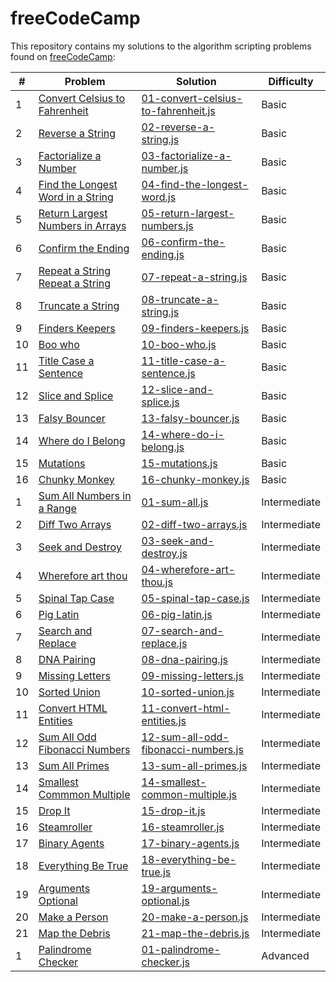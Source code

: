 # freeCodeCamp

This repository contains my solutions to the algorithm scripting problems found on [freeCodeCamp](https://learn.freecodecamp.org/):

|#|Problem|Solution|Difficulty|
|---|---|---|---|
|1|[Convert Celsius to Fahrenheit](https://learn.freecodecamp.org/javascript-algorithms-and-data-structures/basic-algorithm-scripting/convert-celsius-to-fahrenheit)|[01-convert-celsius-to-fahrenheit.js](basic/01-convert-celsius-to-fahrenheit.js)|Basic|
|2|[Reverse a String](https://learn.freecodecamp.org/javascript-algorithms-and-data-structures/basic-algorithm-scripting/reverse-a-string)|[02-reverse-a-string.js](basic/02-reverse-a-string.js)|Basic|
|3|[Factorialize a Number](https://learn.freecodecamp.org/javascript-algorithms-and-data-structures/basic-algorithm-scripting/factorialize-a-number)|[03-factorialize-a-number.js](basic/03-factorialize-a-number.js)|Basic|
|4|[Find the Longest Word in a String](https://learn.freecodecamp.org/javascript-algorithms-and-data-structures/basic-algorithm-scripting/find-the-longest-word-in-a-string)|[04-find-the-longest-word.js](basic/04-find-the-longest-word.js)|Basic|
|5|[Return Largest Numbers in Arrays](https://learn.freecodecamp.org/javascript-algorithms-and-data-structures/basic-algorithm-scripting/return-largest-numbers-in-arrays)|[05-return-largest-numbers.js](basic/05-return-largest-numbers.js)|Basic|
|6|[Confirm the Ending](https://learn.freecodecamp.org/javascript-algorithms-and-data-structures/basic-algorithm-scripting/confirm-the-ending)|[06-confirm-the-ending.js](basic/06-confirm-the-ending.js)|Basic|
|7|[Repeat a String Repeat a String](https://learn.freecodecamp.org/javascript-algorithms-and-data-structures/basic-algorithm-scripting/repeat-a-string-repeat-a-string)|[07-repeat-a-string.js](basic/07-repeat-a-string.js)|Basic|
|8|[Truncate a String](https://learn.freecodecamp.org/javascript-algorithms-and-data-structures/basic-algorithm-scripting/truncate-a-string)|[08-truncate-a-string.js](basic/08-truncate-a-string.js)|Basic|
|9|[Finders Keepers](https://learn.freecodecamp.org/javascript-algorithms-and-data-structures/basic-algorithm-scripting/finders-keepers)|[09-finders-keepers.js](basic/09-finders-keepers.js)|Basic|
|10|[Boo who](https://learn.freecodecamp.org/javascript-algorithms-and-data-structures/basic-algorithm-scripting/boo-who)|[10-boo-who.js](basic/10-boo-who.js)|Basic|
|11|[Title Case a Sentence](https://learn.freecodecamp.org/javascript-algorithms-and-data-structures/basic-algorithm-scripting/title-case-a-sentence)|[11-title-case-a-sentence.js](basic/11-title-case-a-sentence.js)|Basic|
|12|[Slice and Splice](https://learn.freecodecamp.org/javascript-algorithms-and-data-structures/basic-algorithm-scripting/slice-and-splice)|[12-slice-and-splice.js](basic/12-slice-and-splice.js)|Basic|
|13|[Falsy Bouncer](https://learn.freecodecamp.org/javascript-algorithms-and-data-structures/basic-algorithm-scripting/falsy-bouncer)|[13-falsy-bouncer.js](basic/13-falsy-bouncer.js)|Basic|
|14|[Where do I Belong](https://learn.freecodecamp.org/javascript-algorithms-and-data-structures/basic-algorithm-scripting/where-do-i-belong)|[14-where-do-i-belong.js](basic/14-where-do-i-belong.js)|Basic|
|15|[Mutations](https://learn.freecodecamp.org/javascript-algorithms-and-data-structures/basic-algorithm-scripting/mutations)|[15-mutations.js](basic/15-mutations.js)|Basic|
|16|[Chunky Monkey](https://learn.freecodecamp.org/javascript-algorithms-and-data-structures/basic-algorithm-scripting/chunky-monkey)|[16-chunky-monkey.js](basic/16-chunky-monkey.js)|Basic|
|1|[Sum All Numbers in a Range](https://learn.freecodecamp.org/javascript-algorithms-and-data-structures/intermediate-algorithm-scripting/sum-all-numbers-in-a-range/)|[01-sum-all.js](intermediate/01-sum-all.js)|Intermediate|
|2|[Diff Two Arrays](https://learn.freecodecamp.org/javascript-algorithms-and-data-structures/intermediate-algorithm-scripting/diff-two-arrays/)|[02-diff-two-arrays.js](intermediate/02-diff-two-arrays.js)|Intermediate|
|3|[Seek and Destroy](https://learn.freecodecamp.org/javascript-algorithms-and-data-structures/intermediate-algorithm-scripting/seek-and-destroy/)|[03-seek-and-destroy.js](intermediate/03-seek-and-destroy.js)|Intermediate|
|4|[Wherefore art thou](https://learn.freecodecamp.org/javascript-algorithms-and-data-structures/intermediate-algorithm-scripting/wherefore-art-thou/)|[04-wherefore-art-thou.js](intermediate/04-wherefore-art-thou.js)|Intermediate|
|5|[Spinal Tap Case](https://learn.freecodecamp.org/javascript-algorithms-and-data-structures/intermediate-algorithm-scripting/spinal-tap-case)|[05-spinal-tap-case.js](intermediate/05-spinal-tap-case.js)|Intermediate|
|6|[Pig Latin](https://learn.freecodecamp.org/javascript-algorithms-and-data-structures/intermediate-algorithm-scripting/pig-latin)|[06-pig-latin.js](intermediate/06-pig-latin.js)|Intermediate|
|7|[Search and Replace](https://learn.freecodecamp.org/javascript-algorithms-and-data-structures/intermediate-algorithm-scripting/search-and-replace)|[07-search-and-replace.js](intermediate/07-search-and-replace.js)|Intermediate|
|8|[DNA Pairing](https://learn.freecodecamp.org/javascript-algorithms-and-data-structures/intermediate-algorithm-scripting/dna-pairing)|[08-dna-pairing.js](intermediate/08-dna-pairing.js)|Intermediate|
|9|[Missing Letters](https://learn.freecodecamp.org/javascript-algorithms-and-data-structures/intermediate-algorithm-scripting/missing-letters)|[09-missing-letters.js](intermediate/09-missing-letters.js)|Intermediate|
|10|[Sorted Union](https://learn.freecodecamp.org/javascript-algorithms-and-data-structures/intermediate-algorithm-scripting/sorted-union)|[10-sorted-union.js](intermediate/10-sorted-union.js)|Intermediate|
|11|[Convert HTML Entities](https://learn.freecodecamp.org/javascript-algorithms-and-data-structures/intermediate-algorithm-scripting/convert-html-entities)|[11-convert-html-entities.js](intermediate/11-convert-html-entities.js)|Intermediate|
|12|[Sum All Odd Fibonacci Numbers](https://learn.freecodecamp.org/javascript-algorithms-and-data-structures/intermediate-algorithm-scripting/sum-all-odd-fibonacci-numbers)|[12-sum-all-odd-fibonacci-numbers.js](intermediate/12-sum-all-odd-fibonacci-numbers.js)|Intermediate|
|13|[Sum All Primes](https://learn.freecodecamp.org/javascript-algorithms-and-data-structures/intermediate-algorithm-scripting/sum-all-primes)|[13-sum-all-primes.js](intermediate/13-sum-all-primes.js)|Intermediate|
|14|[Smallest Commmon Multiple](https://learn.freecodecamp.org/javascript-algorithms-and-data-structures/intermediate-algorithm-scripting/smallest-common-multiple)|[14-smallest-common-multiple.js](intermediate/14-smallest-common-multiple.js)|Intermediate|
|15|[Drop It](https://learn.freecodecamp.org/javascript-algorithms-and-data-structures/intermediate-algorithm-scripting/drop-it)|[15-drop-it.js](intermediate/15-drop-it.js)|Intermediate|
|16|[Steamroller](https://learn.freecodecamp.org/javascript-algorithms-and-data-structures/intermediate-algorithm-scripting/steamroller)|[16-steamroller.js](intermediate/16-steamroller.js)|Intermediate|
|17|[Binary Agents](https://learn.freecodecamp.org/javascript-algorithms-and-data-structures/intermediate-algorithm-scripting/binary-agents)|[17-binary-agents.js](intermediate/17-binary-agents.js)|Intermediate|
|18|[Everything Be True](https://learn.freecodecamp.org/javascript-algorithms-and-data-structures/intermediate-algorithm-scripting/everything-be-true)|[18-everything-be-true.js](intermediate/18-everything-be-true.js)|Intermediate|
|19|[Arguments Optional](https://learn.freecodecamp.org/javascript-algorithms-and-data-structures/intermediate-algorithm-scripting/arguments-optional)|[19-arguments-optional.js](intermediate/19-arguments-optional.js)|Intermediate|
|20|[Make a Person](https://learn.freecodecamp.org/javascript-algorithms-and-data-structures/intermediate-algorithm-scripting/make-a-person)|[20-make-a-person.js](intermediate/20-make-a-person.js)|Intermediate|
|21|[Map the Debris](https://learn.freecodecamp.org/javascript-algorithms-and-data-structures/intermediate-algorithm-scripting/map-the-debris)|[21-map-the-debris.js](intermediate/21-map-the-debris.js)|Intermediate|
|1|[Palindrome Checker](https://learn.freecodecamp.org/javascript-algorithms-and-data-structures/javascript-algorithms-and-data-structures-projects/palindrome-checker)|[01-palindrome-checker.js](advanced/01-palindrome-checker.js)|Advanced|
